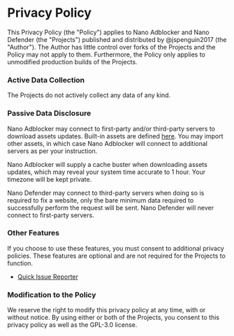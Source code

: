 # Privacy Policy

This Privacy Policy (the "Policy") applies to Nano Adblocker and Nano Defender
(the "Projects") published and distributed by @jspenguin2017 (the "Author").
The Author has little control over forks of the Projects and the Policy may
not apply to them. Furthermore, the Policy only applies to unmodified
production builds of the Projects.

### Active Data Collection

The Projects do not actively collect any data of any kind.

### Passive Data Disclosure

Nano Adblocker may connect to first-party and/or third-party servers to
download assets updates. Built-in assets are defined
[here](https://github.com/NanoAdblocker/NanoCore2/blob/master/src/assets.json).
You may import other assets, in which case Nano Adblocker will connect to
additional servers as per your instruction.

Nano Adblocker will supply a cache buster when downloading assets updates,
which may reveal your system time accurate to 1 hour. Your timezone will be
kept private.

Nano Defender may connect to third-party servers when doing so is required to
fix a website, only the bare minimum data required to successfully perform the
request will be sent. Nano Defender will never connect to first-party servers.

### Other Features

If you choose to use these features, you must consent to additional privacy
policies. These features are optional and are not required for the Projects to
function.

- [Quick Issue Reporter](https://github.com/jspenguin2017/uBlockProtector/blob/master/notes/issue-reporter.MD)

### Modification to the Policy

We reserve the right to modify this privacy policy at any time, with or without
notice. By using either or both of the Projects, you consent to this privacy
policy as well as the GPL-3.0 license.
